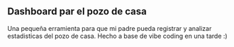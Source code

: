 ## Dashboard par el pozo de casa
Una pequeña erramienta para que mi padre pueda registrar y analizar estadisticas del pozo de casa. Hecho a base de vibe coding en una tarde :)
